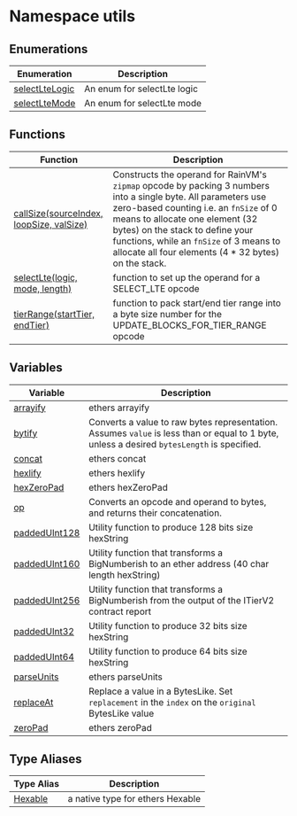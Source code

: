 
# Namespace utils

## Enumerations

|  Enumeration | Description |
|  --- | --- |
|  [selectLteLogic](./utils/enums/selectltelogic.md) | An enum for selectLte logic |
|  [selectLteMode](./utils/enums/selectltemode.md) | An enum for selectLte mode |

## Functions

|  Function | Description |
|  --- | --- |
|  [callSize(sourceIndex, loopSize, valSize)](./utils/variables/callsize_1.md) | Constructs the operand for RainVM's `zipmap` opcode by packing 3 numbers into a single byte. All parameters use zero-based counting i.e. an `fnSize` of 0 means to allocate one element (32 bytes) on the stack to define your functions, while an `fnSize` of 3 means to allocate all four elements (4 \* 32 bytes) on the stack. |
|  [selectLte(logic, mode, length)](./utils/variables/selectlte_1.md) | function to set up the operand for a SELECT\_LTE opcode |
|  [tierRange(startTier, endTier)](./utils/variables/tierrange_1.md) | function to pack start/end tier range into a byte size number for the UPDATE\_BLOCKS\_FOR\_TIER\_RANGE opcode |

## Variables

|  Variable | Description |
|  --- | --- |
|  [arrayify](./utils/variables/arrayify.md) | ethers arrayify |
|  [bytify](./utils/variables/bytify.md) | Converts a value to raw bytes representation. Assumes `value` is less than or equal to 1 byte, unless a desired `bytesLength` is specified. |
|  [concat](./utils/variables/concat.md) | ethers concat |
|  [hexlify](./utils/variables/hexlify.md) | ethers hexlify |
|  [hexZeroPad](./utils/variables/hexzeropad.md) | ethers hexZeroPad |
|  [op](./utils/variables/op.md) | Converts an opcode and operand to bytes, and returns their concatenation. |
|  [paddedUInt128](./utils/variables/paddeduint128.md) | Utility function to produce 128 bits size hexString |
|  [paddedUInt160](./utils/variables/paddeduint160.md) | Utility function that transforms a BigNumberish to an ether address (40 char length hexString) |
|  [paddedUInt256](./utils/variables/paddeduint256.md) | Utility function that transforms a BigNumberish from the output of the ITierV2 contract report |
|  [paddedUInt32](./utils/variables/paddeduint32.md) | Utility function to produce 32 bits size hexString |
|  [paddedUInt64](./utils/variables/paddeduint64.md) | Utility function to produce 64 bits size hexString |
|  [parseUnits](./utils/variables/parseunits.md) | ethers parseUnits |
|  [replaceAt](./utils/variables/replaceat.md) | Replace a value in a BytesLike. Set `replacement` in the `index` on the `original` BytesLike value |
|  [zeroPad](./utils/variables/zeropad.md) | ethers zeroPad |

## Type Aliases

|  Type Alias | Description |
|  --- | --- |
|  [Hexable](./utils/types/hexable.md) | a native type for ethers Hexable |

